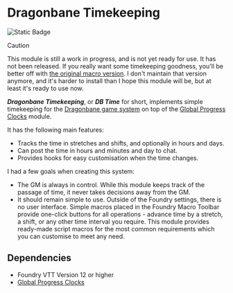 # Dragonbane Timekeeping

![Static Badge](https://img.shields.io/badge/Module%20Status%3A-Pre--Alpha-red)

> [!CAUTION]
> This module is still a work in progress, and is not yet ready for use. It has not been released. If you really want some timekeeping goodness, you'll be better off with [the original macro version](https://github.com/DC23/foundry-macros/blob/main/dbtime/dbtime-readme.md). I don't maintain that version anymore, and it's harder to install than I hope this module will be, but at least it's ready to use now.

***Dragonbane Timekeeping***, or ***DB Time*** for short, implements simple timekeeping for the [Dragonbane game system](https://foundryvtt.com/packages/dragonbane) on top of the [Global Progress Clocks](https://foundryvtt.com/packages/global-progress-clocks) module.

It has the following main features:

- Tracks the time in stretches and shifts, and optionally in hours and days.
- Can post the time in hours and minutes and day to chat.
- Provides hooks for easy customisation when the time changes.

I had a few goals when creating this system:

- The GM is always in control. While this module keeps track of the passage of time, it never takes decisions away from the GM.
- It should remain simple to use. Outside of the Foundry settings, there is no user interface. Simple macros placed in the Foundry Macro Toolbar provide one-click buttons for all operations - advance time by a stretch, a shift, or any other time interval you require. This module provides ready-made script macros for the most common requirements which you can customise to meet any need.

## Dependencies

- Foundry VTT Version 12 or higher
- [Global Progress Clocks](https://foundryvtt.com/packages/global-progress-clocks)
